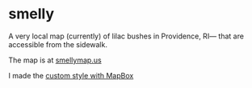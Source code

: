 # smelly
A very local map (currently) of lilac bushes in Providence, RI— that are accessible from the sidewalk.

The map is at [smellymap.us](https://smellymap.us)

I made the [custom style with MapBox](https://api.mapbox.com/styles/v1/goldenmeanie/cjirs8gwb2o8e2snxffn69osy.html?title=copy&access_token=pk.eyJ1IjoiZ29sZGVubWVhbmllIiwiYSI6IjRiNmIyNmI1NDE5MDA1MGRjYzNjNzhhMjNmNjUyN2M1In0.gT4HUhlPjQdEbmS9u4Fs7g&zoomwheel=true&fresh=true#10.82/41.7662/-71.339)

